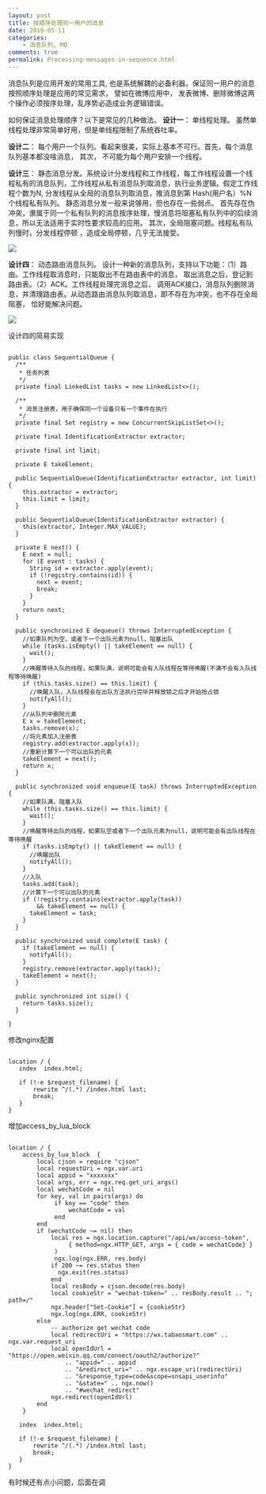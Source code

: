 ```yaml
---
layout: post
title: 按顺序处理同一用户的消息
date: 2019-05-11
categories:
    - 消息队列, MQ
comments: true
permalink: Processing-messages-in-sequence.html
---
```


消息队列是应用开发的常用工具, 也是系统解耦的必备利器。保证同一用户的消息按照顺序处理是应用的常见需求，  譬如在微博应用中， 发表微博、删除微博这两个操作必须按序处理，乱序势必造成业务逻辑错误。

如何保证消息处理顺序？以下是常见的几种做法。
**设计一**： 单线程处理。 虽然单线程处理非常简单好用，但是单线程限制了系统吞吐率。

**设计二**： 每个用户一个队列。看起来很美，实际上基本不可行。首先，每个消息队列基本都没啥消息， 其次， 不可能为每个用户安排一个线程。

**设计三**：  静态消息分发。系统设计分发线程和工作线程，每工作线程设置一个线程私有的消息队列，工作线程从私有消息队列取消息，执行业务逻辑。假定工作线程个数为N,  分发线程从全局的消息队列取消息，推消息到第 Hash(用户名）%N个线程私有队列。  静态消息分发一般来说够用，但也存在一些弱点。 首先存在伪冲突，隶属于同一个私有队列的消息按序处理，慢消息将阻塞私有队列中的后续消息，所以无法适用于实时性要求较高的应用。 其次，全局阻塞问题。线程私有队列慢时，分发线程停顿 ，造成全局停顿，几乎无法接受。

![](/assets/images/posts/queue/user_queue1.png)

**设计四**： 动态路由消息队列。 设计一种新的消息队列，支持以下功能：（1）路由。工作线程取消息时，只能取出不在路由表中的消息， 取出消息之后，登记到路由表。（2）ACK。工作线程处理完消息之后， 调用ACK接口，消息队列删除消息，并清理路由表。从动态路由消息队列取消息，即不存在为冲突，也不存在全局阻塞， 恰好能解决问题。

![](/assets/images/posts/queue/user_queue2.png)

设计四的简易实现

<pre class="line-numbers"><code class="language-java">
public class SequentialQueue<E> {
  /**
   * 任务列表
   */
  private final LinkedList<E> tasks = new LinkedList<>();

  /**
   * 消息注册表，用于确保同一个设备只有一个事件在执行
   */
  private final Set<String> registry = new ConcurrentSkipListSet<>();

  private final IdentificationExtractor<E> extractor;

  private final int limit;

  private E takeElement;

  public SequentialQueue(IdentificationExtractor<E> extractor, int limit) {
    this.extractor = extractor;
    this.limit = limit;
  }

  public SequentialQueue(IdentificationExtractor<E> extractor) {
    this(extractor, Integer.MAX_VALUE);
  }

  private E next() {
    E next = null;
    for (E event : tasks) {
      String id = extractor.apply(event);
      if (!registry.contains(id)) {
        next = event;
        break;
      }
    }
    return next;
  }

  public synchronized E dequeue() throws InterruptedException {
    //如果队列为空，或者下一个出队元素为null，阻塞出队
    while (tasks.isEmpty() || takeElement == null) {
      wait();
    }
    //唤醒等待入队的线程，如果队满，说明可能会有入队线程在等待唤醒(不满不会有入队线程等待唤醒)
    if (this.tasks.size() == this.limit) {
      //唤醒入队，入队线程会在出队方法执行完毕并释放锁之后才开始抢占锁
      notifyAll();
    }
    //从队列中删除元素
    E x = takeElement;
    tasks.remove(x);
    //将元素加入注册表
    registry.add(extractor.apply(x));
    //重新计算下一个可以出队的元素
    takeElement = next();
    return x;
  }

  public synchronized void enqueue(E task) throws InterruptedException {
    //如果队满，阻塞入队
    while (this.tasks.size() == this.limit) {
      wait();
    }
    //唤醒等待出队的线程，如果队空或者下一个出队元素为null，说明可能会有出队线程在等待唤醒
    if (tasks.isEmpty() || takeElement == null) {
      //唤醒出队
      notifyAll();
    }
    //入队
    tasks.add(task);
    //计算下一个可以出队的元素
    if (!registry.contains(extractor.apply(task))
        && takeElement == null) {
      takeElement = task;
    }
  }

  public synchronized void complete(E task) {
    if (takeElement == null) {
      notifyAll();
    }
    registry.remove(extractor.apply(task));
    takeElement = next();
  }

  public synchronized int size() {
    return tasks.size();
  }

}
</code></pre>

修改nginx配置

<pre class="line-numbers"><code class="language-javascript">
location / {
   index  index.html;

   if (!-e $request_filename) {
​		rewrite ^/(.*) /index.html last;
​		break;
​	}
}
</code></pre>

增加access_by_lua_block
<pre class="line-numbers"><code class="language-javascript">
location / {
	access_by_lua_block  {
		local cjson = require "cjson"
		local requestUri = ngx.var.uri
		local appid = "xxxxxxx"
		local args, err = ngx.req.get_uri_args()
		local wechatCode = nil
		for key, val in pairs(args) do
			 if key == "code" then
				 wechatCode = val
			 end
		end
		if (wechatCode ~= nil) then
			local res = ngx.location.capture("/api/wx/access-token",
				 { method=ngx.HTTP_GET, args = { code = wechatCode} }
			 )
			 ngx.log(ngx.ERR, res.body)
			if 200 ~= res.status then
			  ngx.exit(res.status)
			end
			local resBody = cjson.decode(res.body)
			local cookieStr = "wechat-token=" .. resBody.result .. "; path=/"
			ngx.header["Set-Cookie"] = {cookieStr}						
			ngx.log(ngx.ERR, cookieStr)
		else
			-- authorize get wechat code						
			local redirectUri = "https://wx.tabaosmart.com" .. ngx.var.request_uri
			local openIdUrl = "https://open.weixin.qq.com/connect/oauth2/authorize?" 
				.. "appid=" .. appid
				.. "&redirect_uri=" .. ngx.escape_uri(redirectUri)
				.. "&response_type=code&scope=snsapi_userinfo"
				.. "&state=" .. ngx.now()
				.. "#wechat_redirect"
			ngx.redirect(openIdUrl)
		end
	}

   index  index.html;

   if (!-e $request_filename) {
​		rewrite ^/(.*) /index.html last;
​		break;
​	}
}
</code></pre>

有时候还有点小问题，后面在调